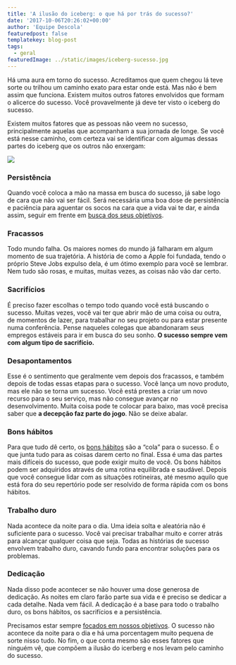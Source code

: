 ```yaml
---
title: 'A ilusão do iceberg: o que há por trás do sucesso?'
date: '2017-10-06T20:26:02+00:00'
author: 'Equipe Descola'
featuredpost: false
templatekey: blog-post
tags:
  - geral
featuredImage: ../static/images/iceberg-sucesso.jpg
---
```


Há uma aura em torno do sucesso. Acreditamos que quem chegou lá teve sorte ou trilhou um caminho exato para estar onde está. Mas não é bem assim que funciona. Existem muitos outros fatores envolvidos que formam o alicerce do sucesso. Você provavelmente já deve ter visto o iceberg do sucesso.

Existem muitos fatores que as pessoas não veem no sucesso, principalmente aquelas que acompanham a sua jornada de longe. Se você está nesse caminho, com certeza vai se identificar com algumas dessas partes do iceberg que os outros não enxergam:

![](https://descola.org/drops/wp-content/uploads/2017/10/iceberg-illusion-920x1024.jpg)

### Persistência

Quando você coloca a mão na massa em busca do sucesso, já sabe logo de cara que não vai ser fácil. Será necessária uma boa dose de persistência e paciência para aguentar os socos na cara que a vida vai te dar, e ainda assim, seguir em frente em [busca dos seus objetivos](https://descola.org/drops/criatividade-a-chave-para-se-reinventar-no-mercado/).

### Fracassos

Todo mundo falha. Os maiores nomes do mundo já falharam em algum momento de sua trajetória. A história de como a Apple foi fundada, tendo o próprio Steve Jobs expulso dela, é um ótimo exemplo para você se lembrar. Nem tudo são rosas, e muitas, muitas vezes, as coisas não vão dar certo.

### Sacrifícios

É preciso fazer escolhas o tempo todo quando você está buscando o sucesso. Muitas vezes, você vai ter que abrir mão de uma coisa ou outra, de momentos de lazer, para trabalhar no seu projeto ou para estar presente numa conferência. Pense naqueles colegas que abandonaram seus empregos estáveis para ir em busca do seu sonho. **O sucesso sempre vem com algum tipo de sacrifício.**

### Desapontamentos

Esse é o sentimento que geralmente vem depois dos fracassos, e também depois de todas essas etapas para o sucesso. Você lança um novo produto, mas ele não se torna um sucesso. Você está prestes a criar um novo recurso para o seu serviço, mas não consegue avançar no desenvolvimento. Muita coisa pode te colocar para baixo, mas você precisa saber que **a decepção faz parte do jogo**. Não se deixe abalar.

### Bons hábitos

Para que tudo dê certo, os [bons hábitos](https://descola.org/drops/descola-uma-dica-13/) são a “cola” para o sucesso. É o que junta tudo para as coisas darem certo no final. Essa é uma das partes mais difíceis do sucesso, que pode exigir muito de você. Os bons hábitos podem ser adquiridos através de uma rotina equilibrada e saudável. Depois que você consegue lidar com as situações rotineiras, até mesmo aquilo que está fora do seu repertório pode ser resolvido de forma rápida com os bons hábitos.

### Trabalho duro

Nada acontece da noite para o dia. Uma ideia solta e aleatória não é suficiente para o sucesso. Você vai precisar trabalhar muito e correr atrás para alcançar qualquer coisa que seja. Todas as histórias de sucesso envolvem trabalho duro, cavando fundo para encontrar soluções para os problemas.

### Dedicação

Nada disso pode acontecer se não houver uma dose generosa de dedicação. As noites em claro farão parte sua vida e é preciso se dedicar a cada detalhe. Nada vem fácil. A dedicação é a base para todo o trabalho duro, os bons hábitos, os sacrifícios e a persistência.

Precisamos estar sempre [focados em nossos objetivos](https://descola.org/drops/6-habitos-que-sao-combustiveis-para-a-inovacao/). O sucesso não acontece da noite para o dia e há uma porcentagem muito pequena de sorte nisso tudo. No fim, o que conta mesmo são esses fatores que ninguém vê, que compõem a ilusão do icerberg e nos levam pelo caminho do sucesso.
